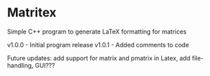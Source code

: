 # Matritex
Simple C++ program to generate LaTeX formatting for matrices

v1.0.0 - Initial program release
v1.0.1 - Added comments to code

Future updates:  add support for matrix and pmatrix in Latex, add file-handling, GUI???
